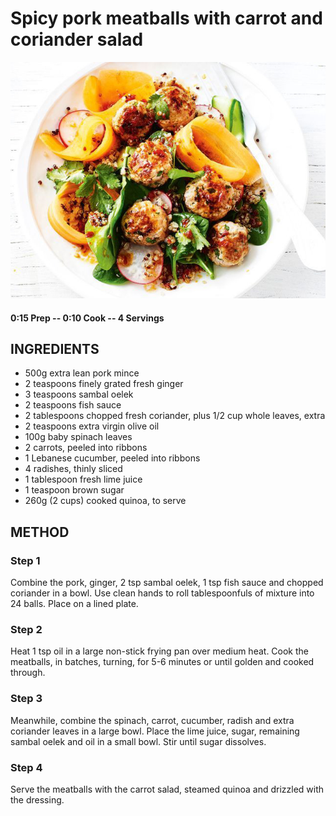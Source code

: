 # Spicy pork meatballs with carrot and coriander salad
![](https://raw.githubusercontent.com/fuzzwah/recipes/master/pics/Spicy_pork_meatballs_with_carrot_and_coriander_salad.jpg)
#### 0:15 Prep -- 0:10 Cook -- 4 Servings
## INGREDIENTS
* 500g extra lean pork mince
* 2 teaspoons finely grated fresh ginger
* 3 teaspoons sambal oelek
* 2 teaspoons fish sauce
* 2 tablespoons chopped fresh coriander, plus 1/2 cup whole leaves, extra
* 2 teaspoons extra virgin olive oil
* 100g baby spinach leaves
* 2 carrots, peeled into ribbons
* 1 Lebanese cucumber, peeled into ribbons
* 4 radishes, thinly sliced
* 1 tablespoon fresh lime juice
* 1 teaspoon brown sugar
* 260g (2 cups) cooked quinoa, to serve
## METHOD
### Step 1
Combine the pork, ginger, 2 tsp sambal oelek, 1 tsp fish sauce and chopped coriander in a bowl. Use clean hands to roll tablespoonfuls of mixture into 24 balls. Place on a lined plate.
### Step 2
Heat 1 tsp oil in a large non-stick frying pan over medium heat. Cook the meatballs, in batches, turning, for 5-6 minutes or until golden and cooked through.
### Step 3
Meanwhile, combine the spinach, carrot, cucumber, radish and extra coriander leaves in a large bowl. Place the lime juice, sugar, remaining sambal oelek and oil in a small bowl. Stir until sugar dissolves.
### Step 4
Serve the meatballs with the carrot salad, steamed quinoa and drizzled with the dressing.
